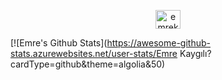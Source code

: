 <div class="stats" align="center">



<a href="https://www.linkedin.com/in/emrekaygili/" target="blank"><img align="center" src="https://raw.githubusercontent.com/rahuldkjain/github-profile-readme-generator/master/src/images/icons/Social/linked-in-alt.svg" alt="emrekaygili" height="30" width="40" /></a>
  
</div>


[![Emre's Github Stats](https://awesome-github-stats.azurewebsites.net/user-stats/Emre Kaygılı?cardType=github&theme=algolia&50)
